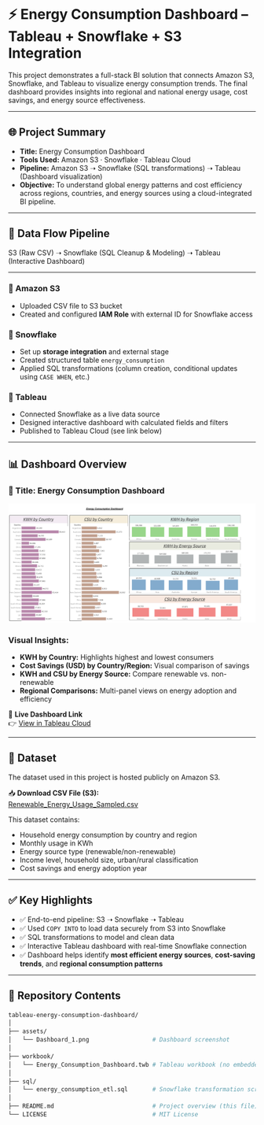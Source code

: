 # ⚡ Energy Consumption Dashboard – Tableau + Snowflake + S3 Integration

This project demonstrates a full-stack BI solution that connects Amazon S3, Snowflake, and Tableau to visualize energy consumption trends. The final dashboard provides insights into regional and national energy usage, cost savings, and energy source effectiveness.

---

## 🌐 Project Summary

- **Title:** Energy Consumption Dashboard
- **Tools Used:** Amazon S3 · Snowflake · Tableau Cloud
- **Pipeline:** Amazon S3 ➝ Snowflake (SQL transformations) ➝ Tableau (Dashboard visualization)
- **Objective:** To understand global energy patterns and cost efficiency across regions, countries, and energy sources using a cloud-integrated BI pipeline.

---

## 🔁 Data Flow Pipeline

S3 (Raw CSV) ➝ Snowflake (SQL Cleanup & Modeling) ➝ Tableau (Interactive Dashboard)

---

### 🔹 Amazon S3
- Uploaded CSV file to S3 bucket
- Created and configured **IAM Role** with external ID for Snowflake access

### 🔹 Snowflake
- Set up **storage integration** and external stage
- Created structured table `energy_consumption`
- Applied SQL transformations (column creation, conditional updates using `CASE WHEN`, etc.)

### 🔹 Tableau
- Connected Snowflake as a live data source
- Designed interactive dashboard with calculated fields and filters
- Published to Tableau Cloud (see link below)

---

## 📊 Dashboard Overview

### 🔸 Title: **Energy Consumption Dashboard**

![Dashboard Screenshot](images/Dashboard.png)

### Visual Insights:
- **KWH by Country:** Highlights highest and lowest consumers
- **Cost Savings (USD) by Country/Region:** Visual comparison of savings
- **KWH and CSU by Energy Source:** Compare renewable vs. non-renewable
- **Regional Comparisons:** Multi-panel views on energy adoption and efficiency

🔗 **Live Dashboard Link**  
👉 [View in Tableau Cloud](https://prod-apsoutheast-b.online.tableau.com/t/hritikmandlik63-2f9f664be6/views/Retail/Dashboard1)

---

## 📂 Dataset

The dataset used in this project is hosted publicly on Amazon S3.

📥 **Download CSV File (S3):**  
[Renewable_Energy_Usage_Sampled.csv](https://tableau1.projects.s3.amazonaws.com/Renewable_Energy_Usage_Sampled.csv)

This dataset contains:
- Household energy consumption by country and region
- Monthly usage in KWh
- Energy source type (renewable/non-renewable)
- Income level, household size, urban/rural classification
- Cost savings and energy adoption year

---

## ✅ Key Highlights

- ✅ End-to-end pipeline: S3 ➝ Snowflake ➝ Tableau
- ✅ Used `COPY INTO` to load data securely from S3 into Snowflake
- ✅ SQL transformations to model and clean data
- ✅ Interactive Tableau dashboard with real-time Snowflake connection
- ✅ Dashboard helps identify **most efficient energy sources**, **cost-saving trends**, and **regional consumption patterns**

---

## 📁 Repository Contents

```bash
tableau-energy-consumption-dashboard/
│
├── assets/
│   └── Dashboard_1.png                  # Dashboard screenshot
│
├── workbook/
│   └── Energy_Consumption_Dashboard.twb # Tableau workbook (no embedded data)
│
├── sql/
│   └── energy_consumption_etl.sql       # Snowflake transformation scripts
│
├── README.md                            # Project overview (this file)
└── LICENSE                              # MIT License
